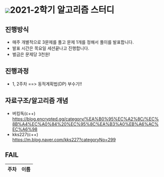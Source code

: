 # <img src="https://img.shields.io/badge/Python-3766AB?style=flat-square&logo=Python&logoColor=white"/>2021-2학기 알고리즘 스터디

## 진행방식
  - 매주 개별적으로 3문제를 풀고 문제 1개를 정해서 풀이를 발표합니다.
  - 발표 시간은 목요일 세션끝나고 진행합니다.
  - 벌금은 문제당 3천원!
  
## 진행과정
  - 1, 2주차 ==> 동적계획법(DP) 부수기!!
  
## 자료구조/알고리즘 개념
- 버킹독(c++)<br> https://blog.encrypted.gg/category/%EA%B0%95%EC%A2%8C/%EC%8B%A4%EC%A0%84%20%EC%95%8C%EA%B3%A0%EB%A6%AC%EC%A6%98
- kks227(c++)<br> https://m.blog.naver.com/kks227?categoryNo=299

## FAIL 
|주차|이름|
|---|---|
